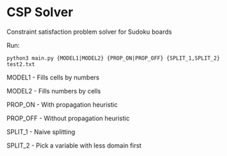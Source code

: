 # CSP Solver
Constraint satisfaction problem solver for Sudoku boards

Run:
```
python3 main.py {MODEL1|MODEL2} {PROP_ON|PROP_OFF} {SPLIT_1,SPLIT_2} test2.txt
```

MODEL1 - Fills cells by numbers

MODEL2 - Fills numbers by cells

PROP_ON - With propagation heuristic

PROP_OFF - Without propagation heuristic

SPLIT_1 - Naive splitting

SPLIT_2 - Pick a variable with less domain first
